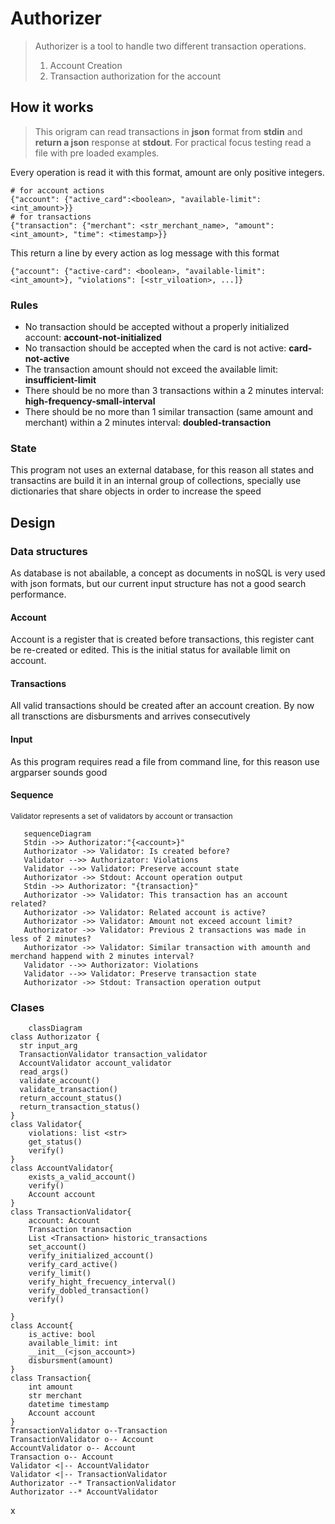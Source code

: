 # Authorizer
> Authorizer is a tool to handle two different transaction operations.
> 1. Account Creation
> 2. Transaction authorization for the account

## How it works
> This origram can read transactions in **json** format from **stdin** and **return a json** response at **stdout**. For practical focus testing read a file with pre loaded examples.

Every operation is read it with this format, amount are only positive integers.
```
# for account actions
{"account": {"active_card":<boolean>, "available-limit": <int_amount>}}
# for transactions
{"transaction": {"merchant": <str_merchant_name>, "amount": <int_amount>, "time": <timestamp>}}
```
This return a line by every action as log message with this format
```
{"account": {"active-card": <boolean>, "available-limit": <int_amount>}, "violations": [<str_viloation>, ...]}
```

### Rules
* No transaction should be accepted without a properly initialized account: **account-not-initialized**
* No transaction should be accepted when the card is not active: **card-not-active**
* The transaction amount should not exceed the available limit: **insufficient-limit**
* There should be no more than 3 transactions within a 2 minutes interval: **high-frequency-small-interval**
* There should be no more than 1 similar transaction (same amount and merchant) within a 2 minutes interval:
**doubled-transaction**

### State
This program not uses an external database, for this reason all states and transactins are build it in an internal group of collections, specially use dictionaries that share objects in order to increase the speed


## Design

### Data structures
As database is not abailable, a concept as documents in noSQL is very used with json formats, but our current input structure has not a good search performance.

#### Account
 Account is a register that is created before transactions, this register cant be re-created or edited. This is the initial status for available limit on account.

 #### Transactions 
 All valid transactions should be created after an account creation. By now all transctions are disbursments and arrives consecutively

 #### Input 
 As this program requires read a file from command line, for this reason use argparser sounds good

 #### Sequence 
 <sub>Validator represents a set of validators by account or transaction</sub>
 ```mermaid
    sequenceDiagram
    Stdin ->> Authorizator:"{<account>}"
    Authorizator ->> Validator: Is created before?
    Validator -->> Authorizator: Violations
    Validator -->> Validator: Preserve account state 
    Authorizator ->> Stdout: Account operation output
    Stdin ->> Authorizator: "{transaction}"
    Authorizator ->> Validator: This transaction has an account related?
    Authorizator ->> Validator: Related account is active?
    Authorizator ->> Validator: Amount not exceed account limit?
    Authorizator ->> Validator: Previous 2 transactions was made in less of 2 minutes?
    Authorizator ->> Validator: Similar transaction with amounth and merchand happend with 2 minutes interval?
    Validator -->> Authorizator: Violations
    Validator -->> Validator: Preserve transaction state    
    Authorizator ->> Stdout: Transaction operation output
 ```

### Clases

```mermaid
    classDiagram
class Authorizator {
  str input_arg
  TransactionValidator transaction_validator
  AccountValidator account_validator
  read_args()
  validate_account()
  validate_transaction()
  return_account_status()
  return_transaction_status()
}
class Validator{
    violations: list <str>
    get_status()
    verify()
}
class AccountValidator{
    exists_a_valid_account()
    verify()
    Account account
}
class TransactionValidator{
    account: Account
    Transaction transaction
    List <Transaction> historic_transactions
    set_account()
    verify_initialized_account()
    verify_card_active()
    verify_limit()
    verify_hight_frecuency_interval()
    verify_dobled_transaction()
    verify()

}
class Account{
    is_active: bool
    available_limit: int
    __init__(<json_account>)
    disbursment(amount)
}
class Transaction{
    int amount
    str merchant
    datetime timestamp
    Account account 
}
TransactionValidator o--Transaction
TransactionValidator o-- Account
AccountValidator o-- Account
Transaction o-- Account
Validator <|-- AccountValidator
Validator <|-- TransactionValidator
Authorizator --* TransactionValidator
Authorizator --* AccountValidator
```
x
